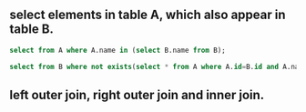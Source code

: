 ## select elements in table A, which also appear in table B.

```sql
select from A where A.name in (select B.name from B);
```

```sql
select from B where not exists(select * from A where A.id=B.id and A.name=B.name)
```
## left outer join, right outer join and inner join.
